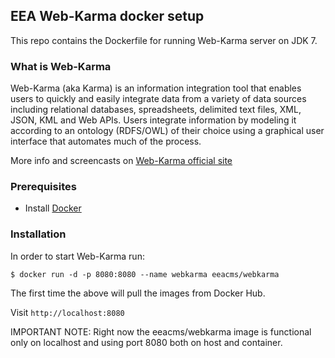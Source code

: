 ## EEA Web-Karma docker setup

This repo contains the Dockerfile for running Web-Karma server on JDK 7. 

### What is Web-Karma

Web-Karma (aka Karma) is an information integration tool that enables users to quickly and easily integrate data from a variety of data sources 
including relational databases, spreadsheets, delimited text files, XML, JSON, KML and Web APIs. Users integrate information by modeling 
it according to an ontology (RDFS/OWL) of their choice using a graphical user interface that automates much of the process. 

More info and screencasts on [Web-Karma official site](http://usc-isi-i2.github.io/karma/)

### Prerequisites

- Install [Docker](https://docs.docker.com/installation/)

### Installation

In order to start Web-Karma run:
    
    $ docker run -d -p 8080:8080 --name webkarma eeacms/webkarma

The first time the above will pull the images from Docker Hub. 

Visit ```http://localhost:8080```

IMPORTANT NOTE: 
Right now the eeacms/webkarma image is functional only on localhost and using port 8080 both on host and container. 
